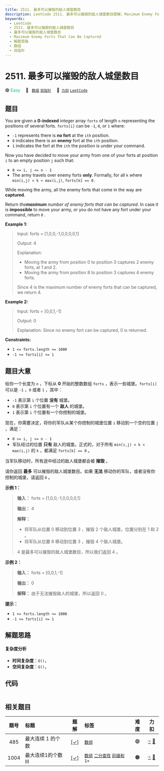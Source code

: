 ```yaml
---
title: 2511. 最多可以摧毁的敌人城堡数目
description: LeetCode 2511. 最多可以摧毁的敌人城堡数目题解，Maximum Enemy Forts That Can Be Captured，包含解题思路、复杂度分析以及完整的 JavaScript 代码实现。
keywords:
  - LeetCode
  - 2511. 最多可以摧毁的敌人城堡数目
  - 最多可以摧毁的敌人城堡数目
  - Maximum Enemy Forts That Can Be Captured
  - 解题思路
  - 数组
  - 双指针
---
```


# 2511. 最多可以摧毁的敌人城堡数目

🟢 <font color=#15bd66>Easy</font>&emsp; 🔖&ensp; [`数组`](/tag/array.md) [`双指针`](/tag/two-pointers.md)&emsp; 🔗&ensp;[`力扣`](https://leetcode.cn/problems/maximum-enemy-forts-that-can-be-captured) [`LeetCode`](https://leetcode.com/problems/maximum-enemy-forts-that-can-be-captured)

## 题目

You are given a **0-indexed** integer array `forts` of length `n` representing
the positions of several forts. `forts[i]` can be `-1`, `0`, or `1` where:

  * `-1` represents there is **no fort** at the `ith` position.
  * `0` indicates there is an **enemy** fort at the `ith` position.
  * `1` indicates the fort at the `ith` the position is under your command.

Now you have decided to move your army from one of your forts at position `i`
to an empty position `j` such that:

  * `0 <= i, j <= n - 1`
  * The army travels over enemy forts **only**. Formally, for all `k` where `min(i,j) < k < max(i,j)`, `forts[k] == 0.`

While moving the army, all the enemy forts that come in the way are
**captured**.

Return _the**maximum** number of enemy forts that can be captured_. In case it
is **impossible** to move your army, or you do not have any fort under your
command, return `0` _._



**Example 1:**

> Input: forts = [1,0,0,-1,0,0,0,0,1]
> 
> Output: 4
> 
> Explanation:
> - Moving the army from position 0 to position 3 captures 2 enemy forts, at 1 and 2.
> - Moving the army from position 8 to position 3 captures 4 enemy forts.
> 
> Since 4 is the maximum number of enemy forts that can be captured, we return 4.

**Example 2:**

> Input: forts = [0,0,1,-1]
> 
> Output: 0
> 
> Explanation: Since no enemy fort can be captured, 0 is returned.

**Constraints:**

  * `1 <= forts.length <= 1000`
  * `-1 <= forts[i] <= 1`


## 题目大意

给你一个长度为 `n` ，下标从 **0**  开始的整数数组 `forts` ，表示一些城堡。`forts[i]` 可以是 `-1` ，`0` 或者
`1` ，其中：

  * `-1` 表示第 `i` 个位置 **没有**  城堡。
  * `0` 表示第 `i` 个位置有一个 **敌人**  的城堡。
  * `1` 表示第 `i` 个位置有一个你控制的城堡。

现在，你需要决定，将你的军队从某个你控制的城堡位置 `i` 移动到一个空的位置 `j` ，满足：

  * `0 <= i, j <= n - 1`
  * 军队经过的位置 **只有**  敌人的城堡。正式的，对于所有 `min(i,j) < k < max(i,j)` 的 `k` ，都满足 `forts[k] == 0` 。

当军队移动时，所有途中经过的敌人城堡都会被 **摧毁** 。

请你返回 **最多**  可以摧毁的敌人城堡数目。如果 **无法**  移动你的军队，或者没有你控制的城堡，请返回 `0` 。



**示例 1：**

> 
> 
> 
> 
> 
> **输入：** forts = [1,0,0,-1,0,0,0,0,1]
> 
> **输出：** 4
> 
> **解释：**
> - 将军队从位置 0 移动到位置 3 ，摧毁 2 个敌人城堡，位置分别在 1 和 2 。
> - 将军队从位置 8 移动到位置 3 ，摧毁 4 个敌人城堡。
> 
> 4 是最多可以摧毁的敌人城堡数目，所以我们返回 4 。
> 
> 

**示例 2：**

> 
> 
> 
> 
> 
> **输入：** forts = [0,0,1,-1]
> 
> **输出：** 0
> 
> **解释：** 由于无法摧毁敌人的城堡，所以返回 0 。
> 
> 



**提示：**

  * `1 <= forts.length <= 1000`
  * `-1 <= forts[i] <= 1`


## 解题思路

#### 复杂度分析

- **时间复杂度**：`O()`，
- **空间复杂度**：`O()`，

## 代码

```javascript

```

## 相关题目

<!-- prettier-ignore -->
| 题号 | 标题 | 题解 | 标签 | 难度 | 力扣 |
| :------: | :------ | :------: | :------ | :------: | :------: |
| 485 | 最大连续 1 的个数 | [[✓]](/problem/0485.md) |  [`数组`](/tag/array.md) | 🟢 | [🀄️](https://leetcode.cn/problems/max-consecutive-ones) [🔗](https://leetcode.com/problems/max-consecutive-ones) |
| 1004 | 最大连续1的个数 III | [[✓]](/problem/1004.md) |  [`数组`](/tag/array.md) [`二分查找`](/tag/binary-search.md) [`前缀和`](/tag/prefix-sum.md) `1+` | 🟠 | [🀄️](https://leetcode.cn/problems/max-consecutive-ones-iii) [🔗](https://leetcode.com/problems/max-consecutive-ones-iii) |